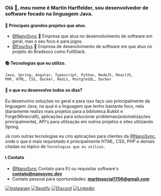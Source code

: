 ### Olá 👋, meu nome é Martin Hartfelder, sou desenvolvedor de software focado na linguagem Java.

#### 💎 Principais grandes projetos que atuo.
- <a href="https://github.com/NanoSyncServices">@NanoSync</a> 🔧 Empresa que atua no desenvolvimento de software em geral, mas o seu foco é para jogos.
- <a href="https://foursys.com.br/">@FourSys</a> 🔧 Empresa de desenolvimento de software em que atuo no projeto do Bradesco como FullStack.

#### 📚 Tecnologias que eu utilizo.
<code>Java, Spring, Angular, Typescript, Python, NodeJS, ReactJS, PHP, HTML, CSS, Docker, Redis, PostgreSQL, Docker</code>

#### 🤔 o que eu desenvolvo todos os dias?
<p>Eu desenvolvo soluções no geral e para isso faço uso principalmente da linguagem Java, na qual é a linguagem que tenho bastante foco, nela diariamente realizo mais projetos para a biblioteca Bukkit e Forge(Minecraft), aplicações para solucionar problemas(automatizações principalmente), API's para utilização em outros projetos e sites utilizando Spring.</p>
<p>Já com outras tecnologias eu crio aplicações para clientes da <a href="https://github.com/NanoSyncServices">@NanoSync</a>, onde o que é mais requisitado é principalmente HTML, CSS, PHP e demais citadas no tópico de <code>Tecnologias que eu utilizo.</code></p>

#### 📞 Contato
- <a href="https://github.com/NanoSyncServices">@NanoSync</a> Contato para PJ ou requisitar software's <strong>contato@nanosync.dev</strong>
- Contato pessoal para oportunidades: <strong>martinsocial1706@gmail.com</strong>

<a href="https://www.instagram.com/martiinfer22/" target=”_blank” rel="Instagram">![Instagram](https://img.shields.io/badge/martiinfer22-%23E4405F.svg?style=for-the-badge&logo=Instagram&logoColor=white)</a> <a href="https://open.spotify.com/user/kkfig8dlwchpesdycbx6cqt2i" target=”_blank” rel="some text">![Spotify](https://img.shields.io/badge/Spotify-1ED760?style=for-the-badge&logo=spotify&logoColor=white)</a> <a href="https://discord.gg/cjSdpqZpR9" target=”_blank” rel="some text">![Discord](https://img.shields.io/badge/NanoSync-%237289DA.svg?style=for-the-badge&logo=discord&logoColor=white)</a> <a href="https://www.linkedin.com/in/themartinfer22/" target=”_blank” rel="some text">![Linkedin](https://img.shields.io/badge/LinkedIn-0077B5?style=for-the-badge&logo=linkedin&logoColor=white)</a>
